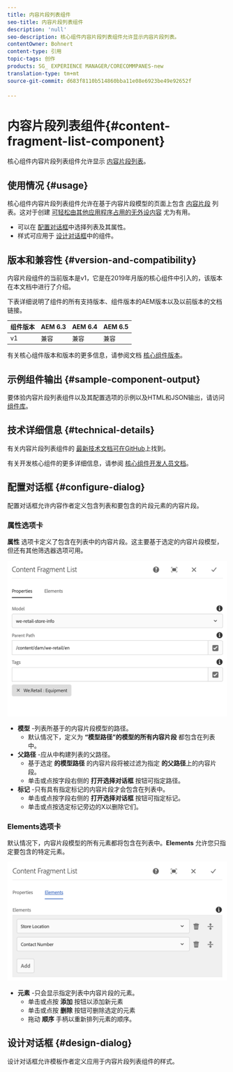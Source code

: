 ```yaml
---
title: 内容片段列表组件
seo-title: 内容片段列表组件
description: 'null'
seo-description: 核心组件内容片段列表组件允许显示内容片段列表。
contentOwner: Bohnert
content-type: 引用
topic-tags: 创作
products: SG_ EXPERIENCE MANAGER/CORECOMMPANES-new
translation-type: tm+mt
source-git-commit: d683f8110b514860bba11e08e6923be49e92652f

---
```



# 内容片段列表组件{#content-fragment-list-component}

核心组件内容片段列表组件允许显示 [内容片段列表](https://helpx.adobe.com/experience-manager/6-5/assets/using/content-fragments.html)。

## 使用情况 {#usage}

核心组件内容片段列表组件允许在基于内容片段模型的页面上包含 [内容片段](https://helpx.adobe.com/experience-manager/6-5/assets/using/content-fragments.html) 列表。这对于创建 [可轻松由其他应用程序占用的无外设内容](https://helpx.adobe.com/experience-manager/6-5/sites/developing/user-guide.html?topic=/experience-manager/6-5/sites/developing/morehelp/headless.ug.js) 尤为有用。

* 可以在 [配置对话框](#configure-dialog)中选择列表及其属性。
* 样式可应用于 [设计对话框](#design-dialog)中的组件。

## 版本和兼容性 {#version-and-compatibility}

内容片段组件的当前版本是v1，它是在2019年月版的核心组件中引入的，该版本在本文档中进行了介绍。

下表详细说明了组件的所有支持版本、组件版本的AEM版本以及以前版本的文档链接。

| 组件版本 | AEM 6.3 | AEM 6.4 | AEM 6.5 |
|--- |--- |--- |---|
| v1 | 兼容 | 兼容 | 兼容 |

有关核心组件版本和版本的更多信息，请参阅文档 [核心组件版本](versions.md)。

## 示例组件输出 {#sample-component-output}

要体验内容片段列表组件以及其配置选项的示例以及HTML和JSON输出，请访问 [组件库](http://opensource.adobe.com/aem-core-wcm-components/library/content-fragment-list.html)。

## 技术详细信息 {#technical-details}

有关内容片段列表组件的 [最新技术文档可在GitHub](https://github.com/adobe/aem-core-wcm-components/blob/master/content/src/content/jcr_root/apps/core/wcm/components/contentfragmentlist/v1/contentfragmentlist)上找到。

有关开发核心组件的更多详细信息，请参阅 [核心组件开发人员文档](developing.md)。

## 配置对话框 {#configure-dialog}

配置对话框允许内容作者定义包含列表和要包含的片段元素的内容片段。

### 属性选项卡

**属性** 选项卡定义了包含在列表中的内容片段。这主要基于选定的内容片段模型，但还有其他筛选器选项可用。

![](assets/screen-shot-2019-05-08-10.47.19.png)

* **模型** -列表所基于的内容片段模型的路径。
   * 默认情况下，定义为 **“模型路径”的模型的所有内容片段** 都包含在列表中。
* **父路径** -应从中构建列表的父路径。
   * 基于选定 **的模型路径** 的内容片段将被过滤为指定 **的父路径**上的内容片段。
   * 单击或点按字段右侧的 **打开选择对话框** 按钮可指定路径。
* **标记** -只有具有指定标记的内容片段才会包含在列表中。
   * 单击或点按字段右侧的 **打开选择对话框** 按钮可指定标记。
   * 单击或点按选定标记旁边的X以删除它们。


### Elements选项卡

默认情况下，内容片段模型的所有元素都将包含在列表中。**Elements** 允许您只指定要包含的特定元素。

![](assets/screen-shot-2019-05-08-10.47.34.png)

* **元素** -只会显示指定列表中内容片段的元素。
   * 单击或点按 **添加** 按钮以添加新元素
   * 单击或点按 **删除** 按钮可删除选定的元素
   * 拖动 **顺序** 手柄以重新排列元素的顺序。

## 设计对话框 {#design-dialog}

设计对话框允许模板作者定义应用于内容片段列表组件的样式。